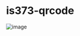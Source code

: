 # is373-qrcode

![image](https://github.com/nv288/is373-qrcode/assets/89932299/3eb2ee74-fec2-46d3-be1c-c81012b2a30d)
